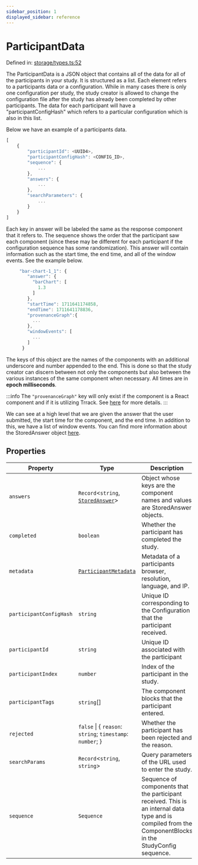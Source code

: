 ```yaml
---
sidebar_position: 1
displayed_sidebar: reference
---
```


# ParticipantData

Defined in: [storage/types.ts:52](https://github.com/revisit-studies/study/blob/0a2c8883e69934da9156b86a1efccb1ecaffd2fc/src/storage/types.ts#L52)

The ParticipantData is a JSON object that contains all of the data for all of the participants in your study. It is structured as a list. Each element refers to a participants data or a configuration. While in many cases there is only one configuration per study, the study creator is allowed to change the configuration file after the study has already been completed by other participants. The data for each participant will have a "participantConfigHash" which refers to a particular configuration which is also in this list.

Below we have an example of a participants data.
```js
[
    {
        "participantId": <UUID4>,
        "participantConfigHash": <CONFIG_ID>,
        "sequence": {
            ...
        },
        "answers": {
            ...
        },
        "searchParameters": {
            ...
        }
    }
]
```
Each key in answer will be labeled the same as the response component that it refers to. The sequence shows the order that the participant saw each component (since these may be different for each participant if the configuration sequence has some randomization). This answer will contain information such as the start time, the end time, and all of the window events. See the example below.

```js
     "bar-chart-1_1": {
        "answer": {
          "barChart": [
            1.3
          ]
        },
        "startTime": 1711641174858,
        "endTime": 1711641178836,
        "provenanceGraph":{
          ...
        },
        "windowEvents": [
          ...
        ]
      }
```
The keys of this object are the names of the components with an additional underscore and number appended to the end. This is done so that the study creator can discern between not only the components but also between the various instances of the same component when necessary. All times are in **epoch milliseconds**.

:::info
The `"provenanceGraph"` key will only exist if the component is a React component and if it is utilizing Trrack. See [here](../StoredAnswer) for more details.
:::

We can see at a high level that we are given the answer that the user submitted, the start time for the component, and the end time. In addition to this, we have a list of window events. You can find more information about the StoredAnswer object [here](../StoredAnswer).

## Properties

| Property | Type | Description | Defined in |
| ------ | ------ | ------ | ------ |
| <a id="answers"></a> `answers` | `Record`\<`string`, [`StoredAnswer`](StoredAnswer.md)\> | Object whose keys are the component names and values are StoredAnswer objects. | [storage/types.ts:62](https://github.com/revisit-studies/study/blob/0a2c8883e69934da9156b86a1efccb1ecaffd2fc/src/storage/types.ts#L62) |
| <a id="completed"></a> `completed` | `boolean` | Whether the participant has completed the study. | [storage/types.ts:68](https://github.com/revisit-studies/study/blob/0a2c8883e69934da9156b86a1efccb1ecaffd2fc/src/storage/types.ts#L68) |
| <a id="metadata"></a> `metadata` | [`ParticipantMetadata`](ParticipantMetadata.md) | Metadata of a participants browser, resolution, language, and IP. | [storage/types.ts:66](https://github.com/revisit-studies/study/blob/0a2c8883e69934da9156b86a1efccb1ecaffd2fc/src/storage/types.ts#L66) |
| <a id="participantconfighash"></a> `participantConfigHash` | `string` | Unique ID corresponding to the Configuration that the participant received. | [storage/types.ts:56](https://github.com/revisit-studies/study/blob/0a2c8883e69934da9156b86a1efccb1ecaffd2fc/src/storage/types.ts#L56) |
| <a id="participantid"></a> `participantId` | `string` | Unique ID associated with the participant | [storage/types.ts:54](https://github.com/revisit-studies/study/blob/0a2c8883e69934da9156b86a1efccb1ecaffd2fc/src/storage/types.ts#L54) |
| <a id="participantindex"></a> `participantIndex` | `number` | Index of the participant in the study. | [storage/types.ts:60](https://github.com/revisit-studies/study/blob/0a2c8883e69934da9156b86a1efccb1ecaffd2fc/src/storage/types.ts#L60) |
| <a id="participanttags"></a> `participantTags` | `string`[] | The component blocks that the participant entered. | [storage/types.ts:75](https://github.com/revisit-studies/study/blob/0a2c8883e69934da9156b86a1efccb1ecaffd2fc/src/storage/types.ts#L75) |
| <a id="rejected"></a> `rejected` | `false` \| \{ `reason`: `string`; `timestamp`: `number`; \} | Whether the participant has been rejected and the reason. | [storage/types.ts:70](https://github.com/revisit-studies/study/blob/0a2c8883e69934da9156b86a1efccb1ecaffd2fc/src/storage/types.ts#L70) |
| <a id="searchparams"></a> `searchParams` | `Record`\<`string`, `string`\> | Query parameters of the URL used to enter the study. | [storage/types.ts:64](https://github.com/revisit-studies/study/blob/0a2c8883e69934da9156b86a1efccb1ecaffd2fc/src/storage/types.ts#L64) |
| <a id="sequence"></a> `sequence` | `Sequence` | Sequence of components that the participant received. This is an internal data type and is compiled from the ComponentBlocks in the StudyConfig sequence. | [storage/types.ts:58](https://github.com/revisit-studies/study/blob/0a2c8883e69934da9156b86a1efccb1ecaffd2fc/src/storage/types.ts#L58) |
